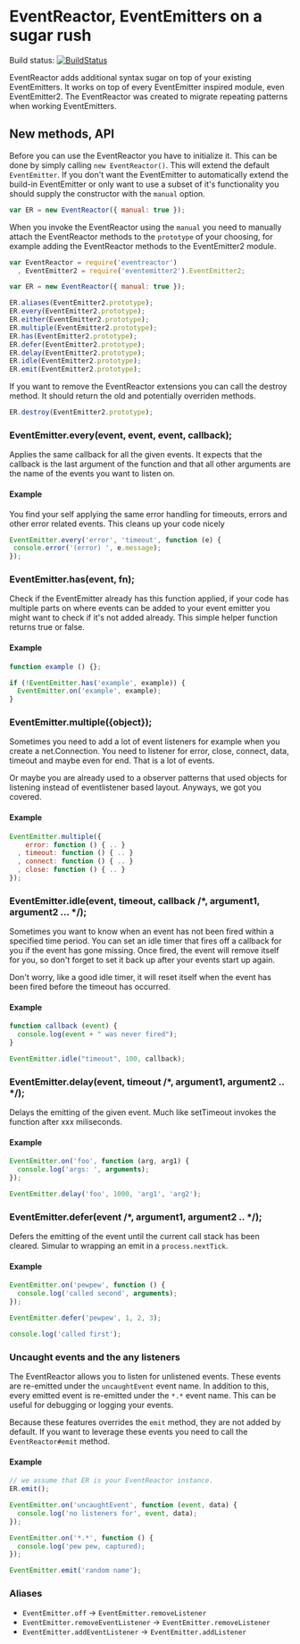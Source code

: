 # EventReactor, EventEmitters on a sugar rush

Build status: [![BuildStatus](https://secure.travis-ci.org/observing/eventreactor.png?branch=master)](http://travis-ci.org/observing/eventreactor)

EventReactor adds additional syntax sugar on top of your existing EventEmitters.
It works on top of every EventEmitter inspired module, even EventEmitter2. The
EventReactor was created to migrate repeating patterns when working
EventEmitters.

## New methods, API

Before you can use the EventReactor you have to initialize it. This can be done
by simply calling `new EventReactor()`. This will extend the default `EventEmitter`.
If you don't want the EventEmitter to automatically extend the build-in
EventEmitter or only want to use a subset of it's functionality you should
supply the constructor with the `manual` option.

```js
var ER = new EventReactor({ manual: true });
```

When you invoke the EventReactor using the `manual` you need to manually attach
the EventReactor methods to the `prototype` of your choosing, for example adding
the EventReactor methods to the EventEmitter2 module.

```js
var EventReactor = require('eventreactor')
  , EventEmitter2 = require('eventemitter2').EventEmitter2;

var ER = new EventReactor({ manual: true });

ER.aliases(EventEmitter2.prototype);
ER.every(EventEmitter2.prototype);
ER.either(EventEmitter2.prototype);
ER.multiple(EventEmitter2.prototype);
ER.has(EventEmitter2.prototype);
ER.defer(EventEmitter2.prototype);
ER.delay(EventEmitter2.prototype);
ER.idle(EventEmitter2.prototype);
ER.emit(EventEmitter2.prototype);
```

If you want to remove the EventReactor extensions you can call the destroy
method. It should return the old and potentially overriden methods.

```js
ER.destroy(EventEmitter2.prototype);
```

### EventEmitter.every(event, event, event, callback);

Applies the same callback for all the given events. It expects that the callback
is the last argument of the function and that all other arguments are the name
of the events you want to listen on.

#### Example
You find your self applying the same error handling for timeouts, errors and
other error related events. This cleans up your code nicely

```js
EventEmitter.every('error', 'timeout', function (e) {
 console.error('(error) ', e.message);
});
```

### EventEmitter.has(event, fn);

Check if the EventEmitter already has this function applied, if your code has
multiple parts on where events can be added to your event emitter you might want
to check if it's not added already. This simple helper function returns true or
false.

#### Example

```js
function example () {};

if (!EventEmitter.has('example', example)) {
  EventEmitter.on('example', example);
}
```

### EventEmitter.multiple({object});

Sometimes you need to add a lot of event listeners for example when you create a
net.Connection. You need to listener for error, close, connect, data, timeout
and maybe even for end. That is a lot of events.

Or maybe you are already used to a observer patterns that used objects for
listening instead of eventlistener based layout. Anyways, we got you covered.

#### Example

```js
EventEmitter.multiple({
    error: function () { .. }
  , timeout: function () { .. }
  , connect: function () { .. }
  , close: function () { .. }
});
```

### EventEmitter.idle(event, timeout, callback /*, argument1, argument2 ... */);

Sometimes you want to know when an event has not been fired within a specified
time period.  You can set an idle timer that fires off a callback for you if the
event has gone missing.  Once fired, the event will remove itself for you, so
don't forget to set it back up after your events start up again.

Don't worry, like a good idle timer, it will reset itself when the event has
been fired before the timeout has occurred.

#### Example

```js
function callback (event) {
  console.log(event + " was never fired");
}

EventEmitter.idle("timeout", 100, callback);
```

### EventEmitter.delay(event, timeout /*, argument1, argument2 .. */);

Delays the emitting of the given event. Much like setTimeout invokes the
function after xxx miliseconds.

#### Example

```js
EventEmitter.on('foo', function (arg, arg1) {
  console.log('args: ', arguments);
});

EventEmitter.delay('foo', 1000, 'arg1', 'arg2');
```

### EventEmitter.defer(event /*, argument1, argument2 .. */);

Defers the emitting of the event until the current call stack has been cleared.
Simular to wrapping an emit in a `process.nextTick`.

#### Example

```js
EventEmitter.on('pewpew', function () {
  console.log('called second', arguments);
});

EventEmitter.defer('pewpew', 1, 2, 3);

console.log('called first');
```

### Uncaught events and the any listeners

The EventReactor allows you to listen for unlistened events. These events are
re-emitted under the `uncaughtEvent` event name. In addition to this, every
emitted event is re-emitted under the `*.*` event name. This can be useful for
debugging or logging your events.

Because these features overrides the `emit` method, they are not added by
default. If you want to leverage these events you need to call the
`EventReactor#emit` method.

#### Example

```js
// we assume that ER is your EventReactor instance.
ER.emit();

EventEmitter.on('uncaughtEvent', function (event, data) {
  console.log('no listeners for', event, data);
});

EventEmitter.on('*.*', function () {
  console.log('pew pew, captured);
});

EventEmitter.emit('random name');
```

### Aliases

- `EventEmitter.off` -> `EventEmitter.removeListener`
- `EventEmitter.removeEventListener` -> `EventEmitter.removeListener`
- `EventEmitter.addEventListener` -> `EventEmitter.addListener`

